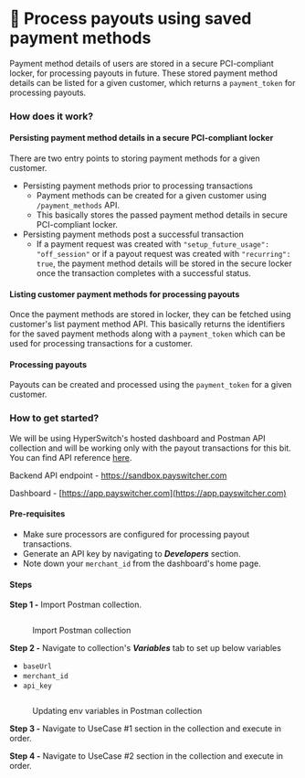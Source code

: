 # 🔗 Process payouts using saved payment methods

Payment method details of users are stored in a secure PCI-compliant locker, for processing payouts in future. These stored payment method details can be listed for a given customer, which returns a `payment_token` for processing payouts.

### How does it work?

#### Persisting payment method details in a secure PCI-compliant locker

There are two entry points to storing payment methods for a given customer.

* Persisting payment methods prior to processing transactions
  * Payment methods can be created for a given customer using `/payment_methods` API.
  * This basically stores the passed payment method details in secure PCI-compliant locker.
* Persisting payment methods post a successful transaction
  * If a payment request was created with `"setup_future_usage": "off_session"` or if a payout request was created with `"recurring": true`, the payment method details will be stored in the secure locker once the transaction completes with a successful status.

#### Listing customer payment methods for processing payouts

Once the payment methods are stored in locker, they can be fetched using customer's list payment method API. This basically returns the identifiers for the saved payment methods along with a `payment_token` which can be used for processing transactions for a customer.

#### Processing payouts

Payouts can be created and processed using the `payment_token` for a given customer.

### How to get started?

We will be using HyperSwitch's hosted dashboard and Postman API collection and will be working only with the payout transactions for this bit. You can find API reference [here](https://api-reference.payswitcher.com/api-reference/payouts/payouts--create).

Backend API endpoint - https://sandbox.payswitcher.com

Dashboard - [https://app.payswitcher.com](https://app.payswitcher.com)

#### Pre-requisites

* Make sure processors are configured for processing payout transactions.
* Generate an API key by navigating to _**Developers**_ section.
* Note down your `merchant_id` from the dashboard's home page.

#### Steps

**Step 1 -** Import Postman collection.

<figure><img src="../../../.gitbook/assets/image (8).png" alt=""><figcaption><p>Import Postman collection</p></figcaption></figure>

**Step 2 -** Navigate to collection's _**Variables**_ tab to set up below variables

* `baseUrl`
* `merchant_id`
* `api_key`

<figure><img src="../../../.gitbook/assets/image (9).png" alt=""><figcaption><p>Updating env variables in Postman collection</p></figcaption></figure>

**Step 3 -** Navigate to UseCase #1 section in the collection and execute in order.

**Step 4 -** Navigate to UseCase #2 section in the collection and execute in order.
